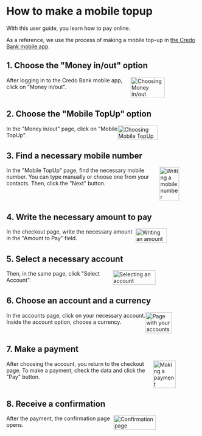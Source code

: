 # How to make a mobile topup

With this user guide, you learn how to pay online.

As a reference, we use the process of making a mobile top-up in [the Credo Bank mobile app](https://credobank.ge/en/services/internet-mobile-bank).

## 1. Choose the "Money in/out" option

<section style="display: flex; justify-content: space-between;">
After logging in to the Credo Bank mobile app, click on "Money in/out".  
<img src="./img/step-1.png" alt="Choosing Money in/out" style="width: 50%; height: 50%;">
</section>

## 2. Choose the "Mobile TopUp" option

<section style="display: flex; justify-content: space-between;">
In the "Money in/out" page, click on "Mobile TopUp".
<img src="./img/step-2.png" alt="Choosing Mobile TopUp" style="width: 50%; height: 50%;">
</section>

## 3. Find a necessary mobile number

<section style="display: flex; justify-content: space-between;">
In the "Mobile TopUp" page, find the necessary mobile number. You can type manually or choose one from your contacts. Then, click the "Next" button.
<img src="./img/step-3.png" alt="Writing a mobile number" style="width: 50%; height: 50%;">
</section>

## 4. Write the necessary amount to pay

<section style="display: flex; justify-content: space-between;">
In the checkout page, write the necessary amount in the "Amount to Pay" field.
<img src="./img/step-4.png" alt="Writing an amount" style="width: 50%; height: 50%;">
</section>

## 5. Select a necessary account

<section style="display: flex; justify-content: space-between;">
Then, in the same page, click "Select Account".
<img src="./img/step-5.png" alt="Selecting an account" style="width: 50%; height: 50%;">
</section>

## 6. Choose an account and a currency

<section style="display: flex; justify-content: space-between;">
In the accounts page, click on your necessary account. Inside the account option, choose a currency.
<img src="./img/step-6.png" alt="Page with your accounts" style="width: 50%; height: 50%;">
</section>

## 7. Make a payment

<section style="display: flex; justify-content: space-between;">
After choosing the account, you return to the checkout page. To make a payment, check the data and click the "Pay" button.
<img src="./img/step-7.png" alt="Making a payment" style="width: 50%; height: 50%;">
</section>

## 8. Receive a confirmation

<section style="display: flex; justify-content: space-between;">
After the payment, the confirmation page opens.
<img src="./img/step-8.png" alt="Confirmation page" style="width: 50%; height: 50%;">
</section>
